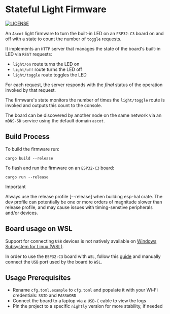 # Stateful Light Firmware

[![LICENSE][license badge]][license]

An `Ascot` light firmware to turn the built-in LED on an `ESP32-C3`
board on and off with a state to count the number of `toggle` requests.

It implements an `HTTP` server that manages the state of the board's
built-in LED via `REST` requests:

- `light/on` route turns the LED on
- `light/off` route turns the LED off
- `light/toggle` route toggles the LED

For each request, the server responds with the _final_ status of the operation
invoked by that request.

The firmware's state monitors the number of times the `light/toggle` route is 
invoked and outputs this count to the console.

The board can be discovered by another node on the same network via
an `mDNS-SD` service using the default domain `ascot`.

## Build Process

To build the firmware run:

```console
cargo build --release
```

To flash and run the firmware on an `ESP32-C3` board:

```console
cargo run --release
```

> [!IMPORTANT]
> Always use the release profile [--release] when building esp-hal crate.
  The dev profile can potentially be one or more orders of magnitude
  slower than release profile, and may cause issues with timing-senstive
  peripherals and/or devices.

## Board usage on WSL

Support for connecting `USB` devices is not natively available on [Windows
Subsystem for Linux (WSL)](https://learn.microsoft.com/en-us/windows/wsl/).

In order to use the `ESP32-C3` board with `WSL`, follow this
[guide](https://learn.microsoft.com/en-us/windows/wsl/connect-usb) and manually
connect the `USB` port used by the board to `WSL`.

## Usage Prerequisites

- Rename `cfg.toml.example` to `cfg.toml` and populate it with your
Wi-Fi credentials: `SSID` and `PASSWORD`
- Connect the board to a laptop via a `USB-C` cable to view the logs
- Pin the project to a specific `nightly` version for more stability, if needed

<!-- Links -->
[license]: https://github.com/SoftengPoliTo/ascot/blob/master/LICENSE

<!-- Badges -->
[license badge]: https://img.shields.io/badge/license-MIT-blue.svg
